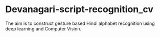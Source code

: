 # Devanagari-script-recognition_cv
The aim is to construct gesture based Hindi alphabet recognition using deep learning and Computer Vision.
